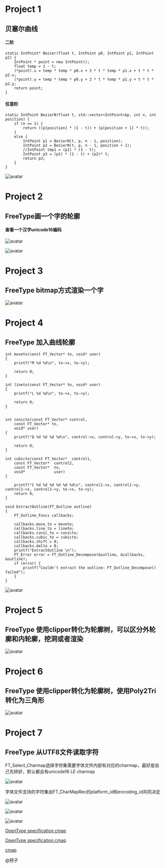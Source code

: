 
# Project 1
## 贝塞尔曲线

#### 二阶
```
static IntPoint* Bezier(float t, IntPoint p0, IntPoint p1, IntPoint p2) {
	IntPoint * point = new IntPoint();
	float temp = 1 - t;
	(*point).x = temp * temp * p0.x + 2 * t * temp * p1.x + t * t * p2.x;
	(*point).y = temp * temp * p0.y + 2 * t * temp * p1.y + t * t * p2.y;
	return point;
}
```

#### 任意阶
```
static IntPoint BezierN(float t, std::vector<IntPoint>&p, int n, int position) {
	if (n == 1) {
		return ((p[position] * (1 - t)) + (p[position + 1] * t));
	}
	else {
		IntPoint p1 = BezierN(t, p, n - 1, position);
		IntPoint p2 = BezierN(t, p, n - 1, position + 1);
		//IntPoint tmp1 = (p1) * (1 - t);
		IntPoint p3 = (p1) * (1 - t) + (p2)* t;
		return p3;
	}
}
```

![avatar](Readme/p1.gif)

# Project 2
## FreeType画一个字的轮廓

#### 查看一个汉字unicode16编码
![avatar](Readme/20191110.gif)

![avatar](Readme/p2.png)

# Project 3
## FreeType bitmap方式渲染一个字
![avatar](Readme/p3.png)

# Project 4
## FreeType 加入曲线轮廓
```
int moveto(const FT_Vector* to, void* user)
{
	printf("M %d %d\n", to->x, to->y);
	
	return 0;
}

int lineto(const FT_Vector* to, void* user)
{
	printf("L %d %d\n", to->x, to->y);

	return 0;
}


int conicto(const FT_Vector* control,
	const FT_Vector* to,
	void* user)
{
	printf("Q %d %d %d %d\n", control->x, control->y, to->x, to->y);

	return 0;
}

int cubicto(const FT_Vector*  control1,
	const FT_Vector*  control2,
	const FT_Vector*  to,
	void*             user)
{
	
	printf("C %d %d %d %d %d %d\n", control1->x, control1->y, control2->x, control2->y, to->x, to->y);
	return 0;
}

void ExtractOutline(FT_Outline outline)
{
	FT_Outline_Funcs callbacks;

	callbacks.move_to = moveto;
	callbacks.line_to = lineto;
	callbacks.conic_to = conicto;
	callbacks.cubic_to = cubicto;
	callbacks.shift = 0;
	callbacks.delta = 0;
	printf("ExtractOutline \n");
	FT_Error error = FT_Outline_Decompose(&outline, &callbacks, &outline);
	if (error) {
		printf("Couldn't extract the outline: FT_Outline_Decompose() failed");
	}
}
```
![avatar](Readme/p4.png)

# Project 5
## FreeType 使用clipper转化为轮廓树，可以区分外轮廓和内轮廓，挖洞或者渲染
![avatar](Readme/p5.png)

# Project 6
## FreeType 使用clipper转化为轮廓树，使用Poly2Tri转化为三角形

![avatar](Readme/p6.png)

# Project 7
## FreeType 从UTF8文件读取字符
FT_Select_Charmap选择字符集需要字体文件内部有对应的charmap，最好是自己先转好，默认都会有unicode16 LE charmap


![avatar](Readme/p7.png)

字体文件支持的字符集由FT_CharMapRec的platform_id和encoding_id共同决定

![avatar](Readme/p7_1.png)

![avatar](Readme/p7_2.png)

![avatar](Readme/p7_3.png)

[OpenType specification cmap](https://docs.microsoft.com/zh-cn/typography/opentype/spec/cmap)

[OpenType specification cmap](https://developer.apple.com/fonts/TrueType-Reference-Manual/RM06/Chap6cmap.html)

[cmap](http://www.bubfun.com/post/2018/06/30/ttfe69687e4bbb6e4b8adCMAPe8a1a8e7bb93e69e84.aspx)

@预子

